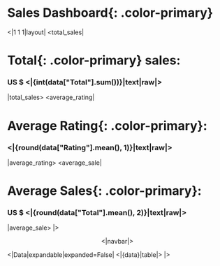 # Sales **Dashboard**{: .color-primary}
<|1 1 1|layout|
<total_sales|
# **Total**{: .color-primary} sales:
### US $ <|{int(data["Total"].sum())}|text|raw|>
|total_sales>
<average_rating|
# Average **Rating**{: .color-primary}:
### <|{round(data["Rating"].mean(), 1)}|text|raw|>
|average_rating>
<average_sale|
# Average **Sales**{: .color-primary}:
### US $ <|{round(data["Total"].mean(), 2)}|text|raw|>
|average_sale>
|>

<center>
<|navbar|>
</center>

<|Data|expandable|expanded=False|
<|{data}|table|>
|>
